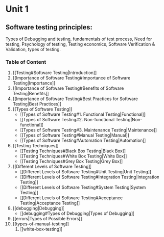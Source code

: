 # Unit 1
## Software testing principles:
Types of Debugging and testing, fundamentals of test process, Need for testing, Psychology of testing, Testing economics, Software Verification & Validation, types of testing. 

### Table of Content
1. [[Testing#Software Testing|Introduction]]
2. [[Importance of Software Testing#Importance of Software Testing|Importance]]
3. [[Importance of Software Testing#Benefits of Software Testing|Benefits]]
4. [[Importance of Software Testing#Best Practices for Software Testing|Best Practices]]
5. [[Types of Software Testing]]
	- [[Types of Software Testing#1. Functional Testing|Functional]]
	- [[Types of Software Testing#2. Non-functional Testing|Non-functional]]
	- [[Types of Software Testing#3. Maintenance Testing|Maintenance]]
	- [[Types of Software Testing#Manual Testing|Manual]]
	- [[Types of Software Testing#Automation Testing|Automation]]	
6. [[Testing Techniques]]
	- [[Testing Techniques#Black Box Testing|Black Box]]
	- [[Testing Techniques#White Box Testing|White Box]]
	- [[Testing Techniques#Grey Box Testing|Grey Box]]
7. [[Different Levels of Software Testing]]
	- [[Different Levels of Software Testing#Unit Testing|Unit Testing]]
	- [[Different Levels of Software Testing#Integration Testing|Integration Testing]]
	- [[Different Levels of Software Testing#System Testing|System Testing]]
	- [[Different Levels of Software Testing#Acceptance Testing|Acceptance Testing]]
8. [[debugging|Debugging]]
	- [[debugging#Types of Debugging|Types of Debugging]]
9. [[errors|Types of Possible Errors]]
10. [[types-of-manual-testing]]
	1. [[white-box-testing]]